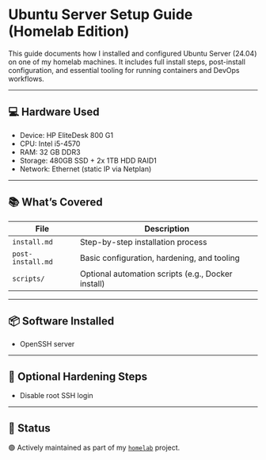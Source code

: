 # Ubuntu Server Setup Guide (Homelab Edition)

This guide documents how I installed and configured Ubuntu Server (24.04) on one of my homelab machines. It includes full install steps, post-install configuration, and essential tooling for running containers and DevOps workflows.

---

## 💻 Hardware Used

- Device: HP EliteDesk 800 G1
- CPU: Intel i5-4570
- RAM: 32 GB DDR3
- Storage: 480GB SSD + 2x 1TB HDD RAID1
- Network: Ethernet (static IP via Netplan)

---

## 📚 What’s Covered

| File | Description |
|------|-------------|
| `install.md` | Step-by-step installation process |
| `post-install.md` | Basic configuration, hardening, and tooling |
| `scripts/` | Optional automation scripts (e.g., Docker install) |

---

## 📦 Software Installed

- OpenSSH server

---

## 🔐 Optional Hardening Steps

- Disable root SSH login

---

## 🚧 Status

🟢 Actively maintained as part of my [`homelab`](https://github.com/raoulmoise/homelab) project.
